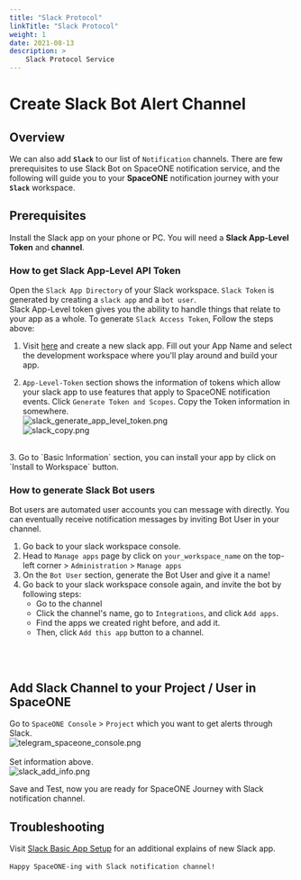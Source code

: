 ```yaml
---
title: "Slack Protocol"
linkTitle: "Slack Protocol"
weight: 1
date: 2021-08-13
description: >
    Slack Protocol Service
---
```


# Create Slack Bot Alert Channel

## Overview

We can also add **`Slack`** to our list of `Notification` channels. There are few prerequisites to use Slack Bot on SpaceONE notification service, and the following will guide you to your **SpaceONE** notification journey with your **`Slack`** workspace. 
<br>

## Prerequisites
Install the Slack app on your phone or PC. You will need a **Slack App-Level Token** and **channel**. 
<br>

### How to get Slack App-Level API Token
Open the   `Slack App Directory` of your Slack workspace. 
`Slack Token` is generated by creating a `slack app` and a `bot user`. <br>
Slack App-Level token gives you the ability to handle things that relate to your app as a whole. To generate `Slack Access Token`, Follow the steps above: <br>
1. Visit [here](https://api.slack.com/apps) and create a new slack app. Fill out your App Name and select the development workspace where you'll play around and build your app.

2. `App-Level-Token` section shows the information of tokens which allow your slack app to use features that apply to SpaceONE notification events. Click `Generate Token and Scopes`. Copy the Token information in somewhere. <br>
![slack_generate_app_level_token.png](/docs/guides/user_guide/notification/notification_img/slack_generate_app_level_token.png) <br>
![slack_copy.png](/docs/content/en/docs/guides/user_guide/notification/notification_img/slack_copy_app_token.png)

<br>
3. Go to `Basic Information` section, you can install your app by click on `Install to Workspace` button.  

### How to generate Slack Bot users
Bot users are automated user accounts you can message with directly. You can eventually receive notification messages by inviting Bot User in your channel. 
<br>
1. Go back to your slack workspace console. 
2. Head to  `Manage apps` page by click on `your_workspace_name` on the top-left corner > `Administration` > `Manage apps`
3. On the `Bot User` section, generate the Bot User and give it a name!
4. Go back to your slack workspace console again, and invite the bot by following steps:
    - Go to the channel
    - Click the channel's name, go to `Integrations`, and click `Add apps`.
    - Find the apps we created right before, and add it.
    - Then, click `Add this app` button to a channel.

<br>
<br>

## Add Slack Channel to your Project / User in SpaceONE 
Go to `SpaceONE Console` > `Project` which you want to get alerts through Slack. 
<br>
![telegram_spaceone_console.png](/docs/guides/user_guide/notification/notification_img/telegram_spaceone_consol.png) <br>
<br>
Set information above.
<br>
![slack_add_info.png](/docs/guides/user_guide/notification/notification_img/slack_add_info.png)

Save and Test, now you are ready for SpaceONE Journey with Slack notification channel.


## Troubleshooting <br>


Visit [Slack Basic App Setup](https://api.slack.com/authentication/basics#installing) for an additional explains of new Slack app. 
<br><br>
`Happy SpaceONE-ing with Slack notification channel!`
